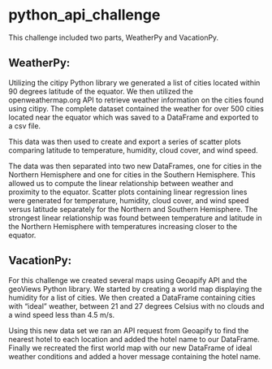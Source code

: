 # python_api_challenge

This challenge included two parts, WeatherPy and VacationPy. 

## WeatherPy:
Utilizing the citipy Python library we generated a list of cities located within 90 degrees latitude of the equator. We then utilized the openweathermap.org API to retrieve weather information on the cities found using citipy. The complete dataset contained the weather for over 500 cities located near the equator which was saved to a DataFrame and exported to a csv file.

This data was then used to create and export a series of scatter plots comparing latitude to temperature, humidity, cloud cover, and wind speed.

The data was then separated into two new DataFrames, one for cities in the Northern Hemisphere and one for cities in the Southern Hemisphere. This allowed us to compute the linear relationship between weather and proximity to the equator. Scatter plots containing linear regression lines were generated for temperature, humidity, cloud cover, and wind speed versus latitude separately for the Northern and Southern Hemisphere. The strongest linear relationship was found between temperature and latitude in the Northern Hemisphere with temperatures increasing closer to the equator.

## VacationPy:
For this challenge we created several maps using Geoapify API and the geoViews Python library. We started by creating a world map displaying the humidity for a list of cities. We then created a DataFrame containing cities with “ideal” weather, between 21 and 27 degrees Celsius with no clouds and a wind speed less than 4.5 m/s.

Using this new data set we ran an API request from Geoapify to find the nearest hotel to each location and added the hotel name to our DataFrame. Finally we recreated the first world map with our new DataFrame of ideal weather conditions and added a hover message containing the hotel name.

